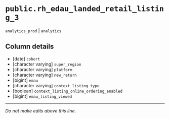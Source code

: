# `public.rh_edau_landed_retail_listing_3`
`analytics_prod` | `analytics`

## Column details
* [date]      `cohort`
* [character varying] `super_region`
* [character varying] `platform`
* [character varying] `new_return`
* [bigint]    `emau`
* [character varying] `context_listing_type`
* [boolean]   `context_listing_online_ordering_enabled`
* [bigint]    `emau_listing_viewed`

-------------------------------------------------------------------------------
*Do not make edits above this line.*
